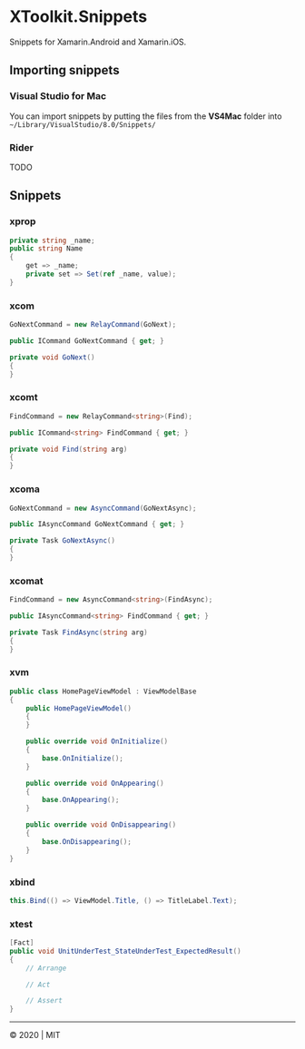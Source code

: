 # XToolkit.Snippets

Snippets for Xamarin.Android and Xamarin.iOS.

## Importing snippets

### Visual Studio for Mac

You can import snippets by putting the files from the **VS4Mac** folder into `~/Library/VisualStudio/8.0/Snippets/`

### Rider

TODO

## Snippets

### xprop

```cs
private string _name;
public string Name
{
    get => _name;
    private set => Set(ref _name, value);
}
```

### xcom

```cs
GoNextCommand = new RelayCommand(GoNext);

public ICommand GoNextCommand { get; }

private void GoNext()
{
}
```

### xcomt

```cs
FindCommand = new RelayCommand<string>(Find);

public ICommand<string> FindCommand { get; }

private void Find(string arg)
{
}
```

### xcoma

```cs
GoNextCommand = new AsyncCommand(GoNextAsync);

public IAsyncCommand GoNextCommand { get; }

private Task GoNextAsync()
{
}
```

### xcomat

```cs
FindCommand = new AsyncCommand<string>(FindAsync);

public IAsyncCommand<string> FindCommand { get; }

private Task FindAsync(string arg)
{
}
```

### xvm

```cs
public class HomePageViewModel : ViewModelBase
{
    public HomePageViewModel()
    {
    }

    public override void OnInitialize()
    {
        base.OnInitialize();
    }

    public override void OnAppearing()
    {
        base.OnAppearing();
    }

    public override void OnDisappearing()
    {
        base.OnDisappearing();
    }
}
```

### xbind

```cs
this.Bind(() => ViewModel.Title, () => TitleLabel.Text);
```

### xtest

```cs
[Fact]
public void UnitUnderTest_StateUnderTest_ExpectedResult()
{
    // Arrange

    // Act

    // Assert
}
```

---
&copy; 2020 | MIT
